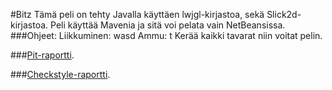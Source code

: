 #Bitz 
Tämä peli on tehty Javalla käyttäen lwjgl-kirjastoa, sekä Slick2d-kirjastoa. Peli käyttää Mavenia ja sitä voi pelata vain NetBeansissa. 
###Ohjeet: 
Liikkuminen: wasd 
Ammu: t
Kerää kaikki tavarat niin voitat pelin. 

###[Pit-raportti](https://htmlpreview.github.io/?https://github.com/himotimo/BITZ/blob/master/dokumentaatio/pit-report.html).

###[Checkstyle-raportti](https://htmlpreview.github.io/?https://github.com/himotimo/BITZ/blob/master/dokumentaatio/checkstyle.html).